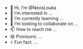 - 👋 Hi, I’m @NeosLouka
- 👀 I’m interested in ...
- 🌱 I’m currently learning ...
- 💞️ I’m looking to collaborate on ...
- 📫 How to reach me ...
- 😄 Pronouns: ...
- ⚡ Fun fact: ...

<!---
NeosLouka/NeosLouka is a ✨ special ✨ repository because its `README.md` (this file) appears on your GitHub profile.
You can click the Preview link to take a look at your changes.
--->
